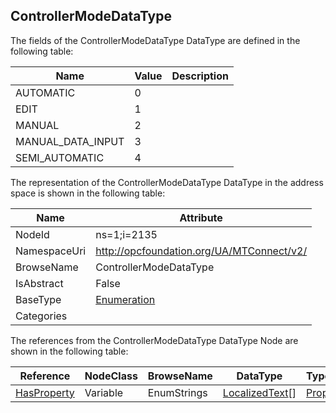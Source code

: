 <!-- datatype -->
## ControllerModeDataType
  
<!-- end of description -->
The fields of the ControllerModeDataType DataType are defined in the following table:  

|Name|Value| Description|
|---|---|---|
|AUTOMATIC|0||
|EDIT|1||
|MANUAL|2||
|MANUAL_DATA_INPUT|3||
|SEMI_AUTOMATIC|4||

The representation of the ControllerModeDataType DataType in the address space is shown in the following table:  

|Name|Attribute|
|---|---|
|NodeId|ns=1;i=2135|
|NamespaceUri|http://opcfoundation.org/UA/MTConnect/v2/|
|BrowseName|ControllerModeDataType|
|IsAbstract|False|
|BaseType|[Enumeration](../../../Core/DataTypes/Enumeration/readme.md)|
|Categories||

The references from the ControllerModeDataType DataType Node are shown in the following table:  

|Reference|NodeClass|BrowseName|DataType|TypeDefinition|ModellingRule|
|---|---|---|---|---|---|
|[HasProperty](../../../Core/ReferenceTypes/HasProperty/readme.md)|Variable|EnumStrings|[LocalizedText](../../../Core/DataTypes/LocalizedText/readme.md)[]|[PropertyType](../../../Core/VariableTypes/PropertyType/readme.md)|[Mandatory](../../../Core/Objects/Mandatory/readme.md)|

